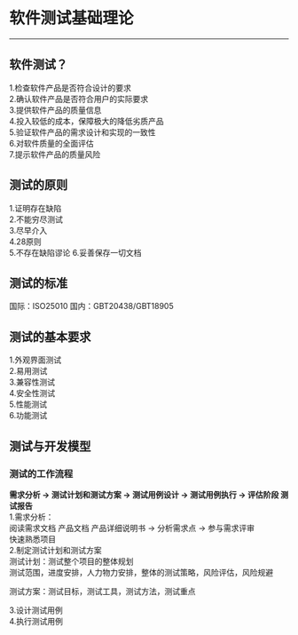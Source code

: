 # 软件测试基础理论
***
## 软件测试？
1.检查软件产品是否符合设计的要求  
2.确认软件产品是否符合用户的实际要求  
3.提供软件产品的质量信息  
4.投入较低的成本，保障极大的降低劣质产品  
5.验证软件产品的需求设计和实现的一致性  
6.对软件质量的全面评估  
7.提示软件产品的质量风险  
## 测试的原则
1.证明存在缺陷  
2.不能穷尽测试  
3.尽早介入  
4.28原则  
5.不存在缺陷谬论 
6.妥善保存一切文档  
## 测试的标准
国际：ISO25010
国内：GBT20438/GBT18905
## 测试的基本要求
1.外观界面测试  
2.易用测试  
3.兼容性测试  
4.安全性测试  
5.性能测试  
6.功能测试  
## 测试与开发模型
### 测试的工作流程
**需求分析 → 测试计划和测试方案 → 测试用例设计 → 测试用例执行 → 评估阶段 测试报告**  
1.需求分析：  
阅读需求文档 产品文档 产品详细说明书 → 分析需求点 → 参与需求评审  
快速熟悉项目  
2.制定测试计划和测试方案  
测试计划：测试整个项目的整体规划  
测试范围，进度安排，人力物力安排，整体的测试策略，风险评估，风险规避  

测试方案：测试目标，测试工具，测试方法，测试重点

3.设计测试用例  
4.执行测试用例  
